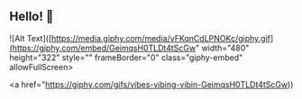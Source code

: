 ## Hello! 👋
![Alt Text]([https://media.giphy.com/media/vFKqnCdLPNOKc/giphy.gif](https://giphy.com/embed/GeimqsH0TLDt4tScGw" width="480" height="322" style="" frameBorder="0" class="giphy-embed" allowFullScreen></iframe><p><a href="https://giphy.com/gifs/vibes-vibing-vibin-GeimqsH0TLDt4tScGw))

<!--
**lenawuu/lenawuu** is a ✨ _special_ ✨ repository because its `README.md` (this file) appears on your GitHub profile.

Here are some ideas to get you started:

- 🔭 I’m currently working on ...
- 🌱 I’m currently learning ...
- 👯 I’m looking to collaborate on ...
- 🤔 I’m looking for help with ...
- 💬 Ask me about ...
- 📫 How to reach me: ...
- 😄 Pronouns: ...
- ⚡ Fun fact: ...
-->
